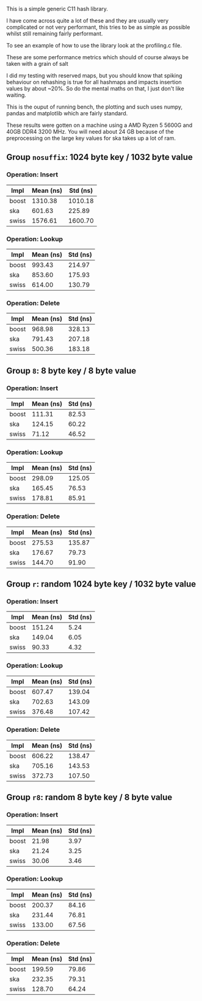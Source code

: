 This is a simple generic C11 hash library.

I have come across quite a lot of these and they are usually very complicated or not very performant, this tries to be as simple as possible whilst still remaining fairly performant.


To see an example of how to use the library look at the profiling.c file.

These are some performance metrics which should of course always be taken with a grain of salt

I did my testing with reserved maps, but you should know that spiking behaviour on rehashing is true for all hashmaps and impacts insertion values by about ~20%. So do the mental maths on that, I just don't like waiting.

This is the ouput of running bench, the plotting and such uses numpy, pandas and matplotlib which are fairly standard.

These results were gotten on a machine using a AMD Ryzen 5 5600G and 40GB DDR4 3200 MHz. You will need about 24 GB because of the preprocessing on the large key values for ska takes up a lot of ram.

## Group `nosuffix`: 1024 byte key / 1032 byte value

### Operation: Insert

| Impl | Mean (ns) | Std (ns) |
| --- | --- | --- |
| boost | 1310.38 | 1010.18 |
| ska | 601.63 | 225.89 |
| swiss | 1576.61 | 1600.70 |

### Operation: Lookup

| Impl | Mean (ns) | Std (ns) |
| --- | --- | --- |
| boost | 993.43 | 214.97 |
| ska | 853.60 | 175.93 |
| swiss | 614.00 | 130.79 |

### Operation: Delete

| Impl | Mean (ns) | Std (ns) |
| --- | --- | --- |
| boost | 968.98 | 328.13 |
| ska | 791.43 | 207.18 |
| swiss | 500.36 | 183.18 |

## Group `8`: 8 byte key / 8 byte value

### Operation: Insert

| Impl | Mean (ns) | Std (ns) |
| --- | --- | --- |
| boost | 111.31 | 82.53 |
| ska | 124.15 | 60.22 |
| swiss | 71.12 | 46.52 |

### Operation: Lookup

| Impl | Mean (ns) | Std (ns) |
| --- | --- | --- |
| boost | 298.09 | 125.05 |
| ska | 165.45 | 76.53 |
| swiss | 178.81 | 85.91 |

### Operation: Delete

| Impl | Mean (ns) | Std (ns) |
| --- | --- | --- |
| boost | 275.53 | 135.87 |
| ska | 176.67 | 79.73 |
| swiss | 144.70 | 91.90 |

## Group `r`: random 1024 byte key / 1032 byte value

### Operation: Insert

| Impl | Mean (ns) | Std (ns) |
| --- | --- | --- |
| boost | 151.24 | 5.24 |
| ska | 149.04 | 6.05 |
| swiss | 90.33 | 4.32 |

### Operation: Lookup

| Impl | Mean (ns) | Std (ns) |
| --- | --- | --- |
| boost | 607.47 | 139.04 |
| ska | 702.63 | 143.09 |
| swiss | 376.48 | 107.42 |

### Operation: Delete

| Impl | Mean (ns) | Std (ns) |
| --- | --- | --- |
| boost | 606.22 | 138.47 |
| ska | 705.16 | 143.53 |
| swiss | 372.73 | 107.50 |

## Group `r8`: random 8 byte key / 8 byte value

### Operation: Insert

| Impl | Mean (ns) | Std (ns) |
| --- | --- | --- |
| boost | 21.98 | 3.97 |
| ska | 21.24 | 3.25 |
| swiss | 30.06 | 3.46 |

### Operation: Lookup

| Impl | Mean (ns) | Std (ns) |
| --- | --- | --- |
| boost | 200.37 | 84.16 |
| ska | 231.44 | 76.81 |
| swiss | 133.00 | 67.56 |

### Operation: Delete

| Impl | Mean (ns) | Std (ns) |
| --- | --- | --- |
| boost | 199.59 | 79.86 |
| ska | 232.35 | 79.31 |
| swiss | 128.70 | 64.24 |

